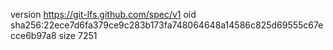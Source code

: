 version https://git-lfs.github.com/spec/v1
oid sha256:22ece7d6fa379ce9c283b173fa748064648a14586c825d69555c67ecce6b97a8
size 7251
